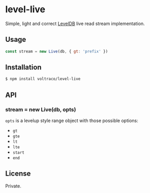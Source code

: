 # level-live

Simple, light and correct [LevelDB](https://github.com/level/level) live read stream implementation.

## Usage

```js
const stream = new Live(db, { gt: 'prefix' })
```

## Installation

```bash
$ npm install voltraco/level-live
```

## API

### stream = new Live(db, opts)

`opts` is a levelup style range object with those possible options:

- `gt`
- `gte`
- `lt`
- `lte`
- `start`
- `end`

## License

Private.